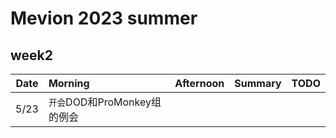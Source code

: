 # Mevion 2023 summer

## week2 

| Date | Morning | Afternoon | Summary | TODO |
| ---- |:---    | ----    | ---- | ---- |
| 5/23 | `开会`DOD和ProMonkey组的例会 | |